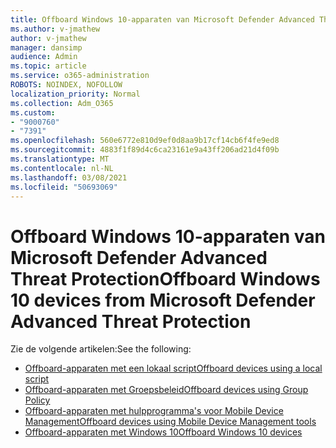 ```yaml
---
title: Offboard Windows 10-apparaten van Microsoft Defender Advanced Threat Protection
ms.author: v-jmathew
author: v-jmathew
manager: dansimp
audience: Admin
ms.topic: article
ms.service: o365-administration
ROBOTS: NOINDEX, NOFOLLOW
localization_priority: Normal
ms.collection: Adm_O365
ms.custom:
- "9000760"
- "7391"
ms.openlocfilehash: 560e6772e810d9ef0d8aa9b17cf14cb6f4fe9ed8
ms.sourcegitcommit: 4883f1f89d4c6ca23161e9a43ff206ad21d4f09b
ms.translationtype: MT
ms.contentlocale: nl-NL
ms.lasthandoff: 03/08/2021
ms.locfileid: "50693069"
---
```

# <a name="offboard-windows-10-devices-from-microsoft-defender-advanced-threat-protection"></a><span data-ttu-id="b092c-102">Offboard Windows 10-apparaten van Microsoft Defender Advanced Threat Protection</span><span class="sxs-lookup"><span data-stu-id="b092c-102">Offboard Windows 10 devices from Microsoft Defender Advanced Threat Protection</span></span>

<span data-ttu-id="b092c-103">Zie de volgende artikelen:</span><span class="sxs-lookup"><span data-stu-id="b092c-103">See the following:</span></span>

- [<span data-ttu-id="b092c-104">Offboard-apparaten met een lokaal script</span><span class="sxs-lookup"><span data-stu-id="b092c-104">Offboard devices using a local script</span></span>](https://go.microsoft.com/fwlink/?linkid=2143465)
- [<span data-ttu-id="b092c-105">Offboard-apparaten met Groepsbeleid</span><span class="sxs-lookup"><span data-stu-id="b092c-105">Offboard devices using Group Policy</span></span>](https://go.microsoft.com/fwlink/?linkid=2143632)
- [<span data-ttu-id="b092c-106">Offboard-apparaten met hulpprogramma's voor Mobile Device Management</span><span class="sxs-lookup"><span data-stu-id="b092c-106">Offboard devices using Mobile Device Management tools</span></span>](https://go.microsoft.com/fwlink/?linkid=2143633)
- [<span data-ttu-id="b092c-107">Offboard-apparaten met Windows 10</span><span class="sxs-lookup"><span data-stu-id="b092c-107">Offboard Windows 10 devices</span></span>](https://go.microsoft.com/fwlink/?linkid=2143629)
